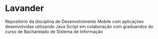 # Lavander
Repositório da disciplina de Desenvolvimento Mobile com aplicações desenvolvidas utilizando Java Script em colaboração com graduandos do curso de Bacharelado de Sistema de Informação 
